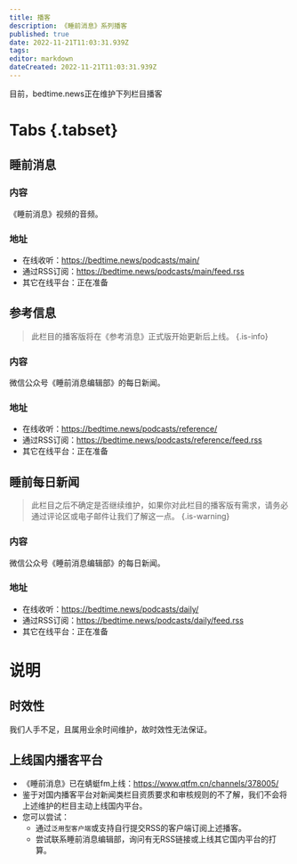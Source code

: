 ```yaml
---
title: 播客
description: 《睡前消息》系列播客
published: true
date: 2022-11-21T11:03:31.939Z
tags: 
editor: markdown
dateCreated: 2022-11-21T11:03:31.939Z
---
```


目前，bedtime.news正在维护下列栏目播客

# Tabs {.tabset}
## 睡前消息
### 内容
《睡前消息》视频的音频。

### 地址
- 在线收听：https://bedtime.news/podcasts/main/
- 通过RSS订阅：https://bedtime.news/podcasts/main/feed.rss
- 其它在线平台：正在准备

## 参考信息

> 此栏目的播客版将在《参考消息》正式版开始更新后上线。
{.is-info}


### 内容
微信公众号《睡前消息编辑部》的每日新闻。

### 地址
- 在线收听：https://bedtime.news/podcasts/reference/
- 通过RSS订阅：https://bedtime.news/podcasts/reference/feed.rss
- 其它在线平台：正在准备

## 睡前每日新闻

> 此栏目之后不确定是否继续维护，如果你对此栏目的播客版有需求，请务必通过评论区或电子邮件让我们了解这一点。
{.is-warning}


### 内容
微信公众号《睡前消息编辑部》的每日新闻。

### 地址
- 在线收听：https://bedtime.news/podcasts/daily/
- 通过RSS订阅：https://bedtime.news/podcasts/daily/feed.rss
- 其它在线平台：正在准备

# 说明
## 时效性
我们人手不足，且属用业余时间维护，故时效性无法保证。

## 上线国内播客平台
- 《睡前消息》已在蜻蜓fm上线：https://www.qtfm.cn/channels/378005/
- 鉴于对国内播客平台对新闻类栏目资质要求和审核规则的不了解，我们不会将上述维护的栏目主动上线国内平台。
- 您可以尝试：
	- 通过`泛用型客户端`或支持自行提交RSS的客户端订阅上述播客。
  - 尝试联系睡前消息编辑部，询问有无RSS链接或上线其它国内平台的打算。

